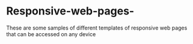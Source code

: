# Responsive-web-pages-
These are some samples of different templates of responsive web pages that can be accessed on any device
